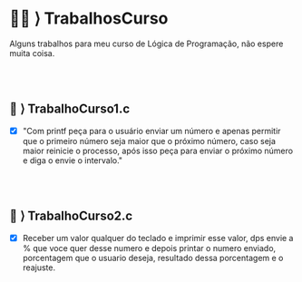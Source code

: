 # 🐱‍💻 ⟩ TrabalhosCurso 
Alguns trabalhos para meu curso de Lógica de Programação, não espere muita coisa.

<br></br>
 ## 👾 ⟩ TrabalhoCurso1.c
 - [x] "Com printf peça para o usuário enviar um número e apenas permitir que o primeiro número seja maior que o próximo número, caso seja maior reinicie o processo, após isso peça para enviar o próximo número e diga o envie o intervalo."

<br></br>
 ## 👾 ⟩ TrabalhoCurso2.c
 - [x] Receber um valor qualquer do teclado e imprimir esse valor, dps envie a % que voce quer desse numero
e depois printar o numero enviado, porcentagem que o usuario deseja, resultado dessa porcentagem e o reajuste.

